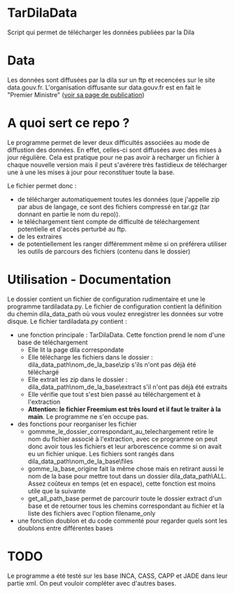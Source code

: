 # TarDilaData
Script qui permet de télécharger les données publiées par la Dila

Data
===
Les données sont diffusées par la dila sur un ftp et recencées sur le site data.gouv.fr.
L'organisation diffusante sur data.gouv.fr est en fait le "Premier Ministre" ([voir sa page de publication](http://www.data.gouv.fr/fr/datasets/?sort=-created&organization=534fffa5a3a7292c64a7809e))


A quoi sert ce repo ?
===
Le programme permet de lever deux difficultés associées au mode de diffustion des données. En effet, celles-ci sont diffusées avec des mises à jour régulière. Cela est pratique pour ne pas avoir à recharger un fichier à chaque nouvelle version mais il peut s'avérere très fastidieux de télécharger une à une les mises à jour pour reconstituer toute la base.

Le fichier permet donc :
  - de télécharger automatiquement toutes les données (que j'appelle zip par abus de langage, ce sont des fichiers compressé en tar.gz (tar donnant en partie le nom du repo)).
  - le téléchargement tient compte de difficulté de téléchargement potentielle et d'accès perturbé au ftp.
  - de les extraires
  - de potentiellement les ranger différemment même si on préférera utiliser les outils de parcours des fichiers (contenu dans le dossier)


  Utilisation - Documentation
  ===
  Le dossier contient un fichier de configuration rudimentaire et une le programme tardiladata.py.
  Le fichier de configuration contient la définition du chemin dila_data_path où vous voulez enregistrer les données sur votre disque.
  Le fichier tardiladata.py contient :
  * une fonction principale : TarDilaData. Cette fonction prend le nom d'une base de téléchargement
    * Elle lit la page dila correspondate
    * Elle télécharge les fichiers dans le dossier : dila_data_path\nom_de_la_base\zip s'ils n'ont pas déjà été téléchargé
    * Elle extrait les zip dans le dossier : dila_data_path\nom_de_la_base\extract s'il n'ont pas déjà été extraits
    * Elle vérifie que tout s'est bien passé au téléchargement et à l'extraction
    * **Attention: le fichier Freemium est très lourd et il faut le traiter à la main**. Le programme ne s'en occupe pas.
  * des fonctions pour reorganiser les fichier
    * gommme_le_dossier_correspondant_au_telechargement retire le nom du fichier associé à l'extraction, avec ce programme on peut donc avoir tous les fichiers et leur arborescence comme si on avait eu un fichier unique. Les fichiers sont rangés dans dila_data_path\nom_de_la_base\files
    * gomme_la_base_origine fait la même chose mais en retirant aussi le nom de la base pour mettre tout dans un dossier dila_data_path\ALL. Assez coûteux en temps (et en espace), cette fonction est moins utile que la suivante
    * get_all_path_base permet de parcourir toute le dossier extract d'un base et de retourner tous les chemins correspondant au fichier et la liste des fichiers avec l'option filename_only
  * une fonction doublon et du code commenté pour regarder quels sont les doublons entre différentes bases

  TODO
  ===
  Le programme a été testé sur les base INCA, CASS, CAPP et JADE dans leur partie xml. On peut vouloir compléter avec d'autres bases.
